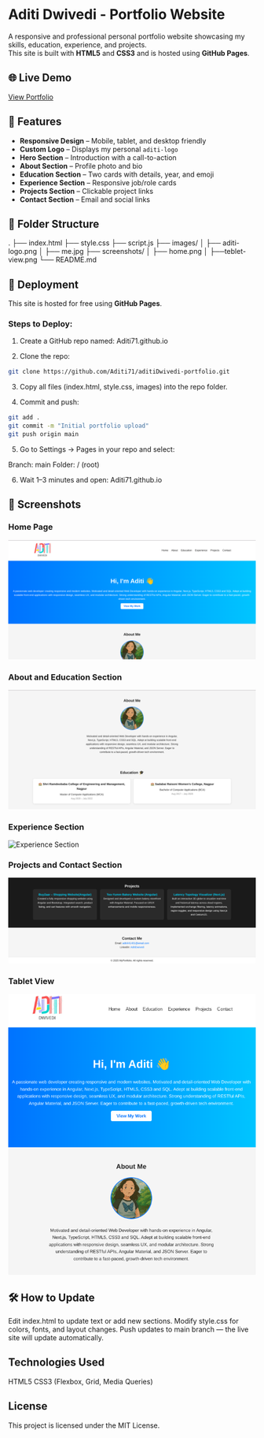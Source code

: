 # Aditi Dwivedi - Portfolio Website

A responsive and professional personal portfolio website showcasing my skills, education, experience, and projects.  
This site is built with **HTML5** and **CSS3** and is hosted using **GitHub Pages**.

## 🌐 Live Demo
[View Portfolio](https://aditidwivedi-portfolio.netlify.app/)

## 📌 Features
- **Responsive Design** – Mobile, tablet, and desktop friendly
- **Custom Logo** – Displays my personal `aditi-logo`
- **Hero Section** – Introduction with a call-to-action
- **About Section** – Profile photo and bio
- **Education Section** – Two cards with details, year, and emoji
- **Experience Section** – Responsive job/role cards
- **Projects Section** – Clickable project links
- **Contact Section** – Email and social links

## 📂 Folder Structure
.
├── index.html
├── style.css
├── script.js
├── images/
│   ├── aditi-logo.png
│   ├── me.jpg
├── screenshots/
│   ├── home.png
│   ├──teblet-view.png
└── README.md



## 🚀 Deployment
This site is hosted for free using **GitHub Pages**.

### Steps to Deploy:
1. Create a GitHub repo named:
 Aditi71.github.io

2. Clone the repo:
```bash
git clone https://github.com/Aditi71/aditiDwivedi-portfolio.git
```

3. Copy all files (index.html, style.css, images) into the repo folder.


4. Commit and push:
```bash
git add .
git commit -m "Initial portfolio upload"
git push origin main
```

5. Go to Settings → Pages in your repo and select:

Branch: main
Folder: / (root)



6. Wait 1–3 minutes and open:
 Aditi71.github.io


## 📸 Screenshots

### Home Page
![Home Page](screenshots/home.png)

### About and Education Section
![About and Education Section](screenshots/about-education.png)

### Experience Section
![Experience Section](screenshots/experience.png)

### Projects and Contact Section
![Projects and Contact Section](screenshots/projects-contact.png)

### Tablet View
![tablet view](screenshots/tablet-view.png)

## 🛠 How to Update

Edit index.html to update text or add new sections.
Modify style.css for colors, fonts, and layout changes.
Push updates to main branch — the live site will update automatically.

## Technologies Used
HTML5
CSS3 (Flexbox, Grid, Media Queries)

## License
This project is licensed under the MIT License.

